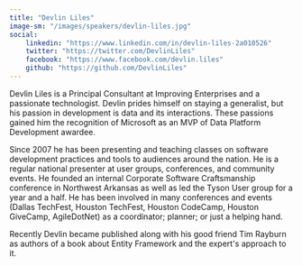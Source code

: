 ```yaml
---
title: "Devlin Liles"
image-sm: "/images/speakers/devlin-liles.jpg"
social:
    linkedin: "https://www.linkedin.com/in/devlin-liles-2a010526"
    twitter: "https://twitter.com/DevlinLiles"
    facebook: "https://www.facebook.com/devlin.liles"
    github: "https://github.com/DevlinLiles"
---
```


Devlin Liles is a Principal Consultant at Improving Enterprises and a passionate technologist. 
Devlin prides himself on staying a generalist, but his passion in development is data and its interactions. 
These passions gained him the recognition of Microsoft as an MVP of Data Platform Development awardee. 
<!--more-->

Since 2007 he has been presenting and teaching classes on software development practices and tools 
to audiences around the nation. He is a regular national presenter at user groups, conferences, and community events. He founded an internal Corporate Software Craftsmanship conference in Northwest Arkansas as well as led the Tyson User group for a year and a half. He has been involved in many conferences and events (Dallas TechFest, Houston TechFest, Houston CodeCamp, Houston GiveCamp, AgileDotNet) 
as a coordinator; planner; or just a helping hand. 

Recently Devlin became published along with his good friend Tim Rayburn as authors of a book about 
Entity Framework and the expert's approach to it.